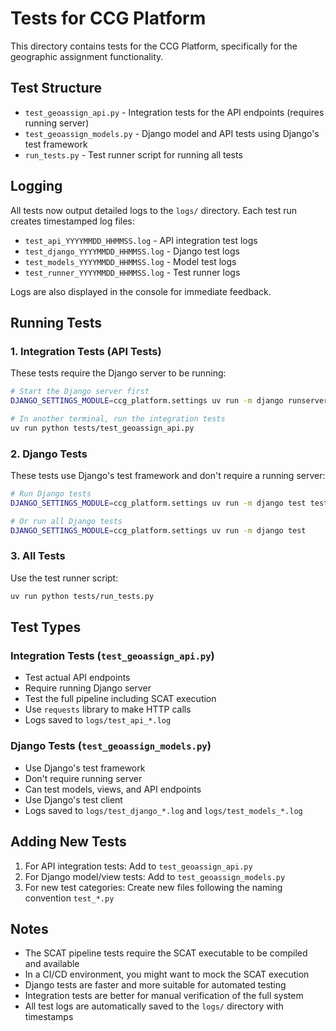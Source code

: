 # Tests for CCG Platform

This directory contains tests for the CCG Platform, specifically for the geographic assignment functionality.

## Test Structure

- `test_geoassign_api.py` - Integration tests for the API endpoints (requires running server)
- `test_geoassign_models.py` - Django model and API tests using Django's test framework
- `run_tests.py` - Test runner script for running all tests

## Logging

All tests now output detailed logs to the `logs/` directory. Each test run creates timestamped log files:

- `test_api_YYYYMMDD_HHMMSS.log` - API integration test logs
- `test_django_YYYYMMDD_HHMMSS.log` - Django test logs
- `test_models_YYYYMMDD_HHMMSS.log` - Model test logs
- `test_runner_YYYYMMDD_HHMMSS.log` - Test runner logs

Logs are also displayed in the console for immediate feedback.

## Running Tests

### 1. Integration Tests (API Tests)

These tests require the Django server to be running:

```bash
# Start the Django server first
DJANGO_SETTINGS_MODULE=ccg_platform.settings uv run -m django runserver 8000

# In another terminal, run the integration tests
uv run python tests/test_geoassign_api.py
```

### 2. Django Tests

These tests use Django's test framework and don't require a running server:

```bash
# Run Django tests
DJANGO_SETTINGS_MODULE=ccg_platform.settings uv run -m django test tests.test_geoassign_models -v 2

# Or run all Django tests
DJANGO_SETTINGS_MODULE=ccg_platform.settings uv run -m django test
```

### 3. All Tests

Use the test runner script:

```bash
uv run python tests/run_tests.py
```

## Test Types

### Integration Tests (`test_geoassign_api.py`)
- Test actual API endpoints
- Require running Django server
- Test the full pipeline including SCAT execution
- Use `requests` library to make HTTP calls
- Logs saved to `logs/test_api_*.log`

### Django Tests (`test_geoassign_models.py`)
- Use Django's test framework
- Don't require running server
- Can test models, views, and API endpoints
- Use Django's test client
- Logs saved to `logs/test_django_*.log` and `logs/test_models_*.log`

## Adding New Tests

1. For API integration tests: Add to `test_geoassign_api.py`
2. For Django model/view tests: Add to `test_geoassign_models.py`
3. For new test categories: Create new files following the naming convention `test_*.py`

## Notes

- The SCAT pipeline tests require the SCAT executable to be compiled and available
- In a CI/CD environment, you might want to mock the SCAT execution
- Django tests are faster and more suitable for automated testing
- Integration tests are better for manual verification of the full system
- All test logs are automatically saved to the `logs/` directory with timestamps